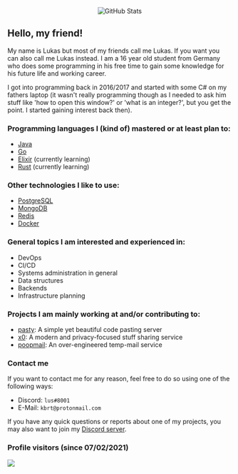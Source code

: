 <p align="center">
    <img src="https://github-readme-stats.vercel.app/api?username=lus&show_icons=true&include_all_commits=true&count_private=true&theme=radical" alt="GitHub Stats" />
</p>

## Hello, my friend!

My name is Lukas but most of my friends call me Lukas. If you want you can also call me Lukas instead.
I am a 16 year old student from Germany who does some programming in his free time to gain some knowledge for his future life and working career.

I got into programming back in 2016/2017 and started with some C# on my fathers laptop (it wasn't really programming though as I needed to ask him stuff like 'how to open this window?' or 'what is an integer?', but you get the point. I started gaining interest back then).

### Programming languages I (kind of) mastered or at least plan to:

* [Java](https://www.oracle.com/java/)
* [Go](https://go.dev)
* [Elixir](https://elixir-lang.org/) (currently learning)
* [Rust](https://www.rust-lang.org/) (currently learning)

### Other technologies I like to use:

* [PostgreSQL](https://www.postgresql.org/)
* [MongoDB](https://www.mongodb.com/)
* [Redis](https://redis.io/)
* [Docker](https://www.docker.com/)

### General topics I am interested and experienced in:

* DevOps
* CI/CD
* Systems administration in general
* Data structures
* Backends
* Infrastructure planning

### Projects I am mainly working at and/or contributing to:

* [pasty](https://github.com/lus/pasty): A simple yet beautiful code pasting server
* [x0](https://github.com/x0tf): A modern and privacy-focused stuff sharing service
* [poopmail](https://github.com/poopmail): An over-engineered temp-mail service

### Contact me

If you want to contact me for any reason, feel free to do so using one of the following ways:

* Discord: `lus#8001`
* E-Mail: `kbrt@protonmail.com`

If you have any quick questions or reports about one of my projects, you may also want to join my [Discord server](https://go.lus.pm/discord).

### Profile visitors (since 07/02/2021)

<img src="https://ghvisitorcount.zekro.de/lus.svg">